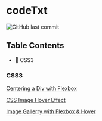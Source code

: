 # codeTxt

<!--Badges section-->
<img alt="GitHub last commit" src="https://img.shields.io/github/last-commit/amchatman/yoututbe?color=blue&style=flat-square">

<!--Table of contents-->
## Table Contents
- 🎨 CSS3


### CSS3
[Centering a Div with Flexbox](https://www.youtube.com/watch?v=hK7Oxvije1I)

[CSS Image Hover Effect](https://www.youtube.com/watch?v=hG0RMwj-11Y)

[Image Gallerry with Flexbox & Hover](https://www.youtube.com/watch?v=PJaWCH8lx4I&t=8s)